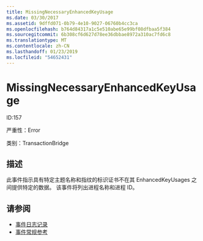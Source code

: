 ```yaml
---
title: MissingNecessaryEnhancedKeyUsage
ms.date: 03/30/2017
ms.assetid: 9dffd071-0b79-4e10-9027-06760b4cc3ca
ms.openlocfilehash: b764d84317a1c5e510abe65e99bf08dfbaa5f384
ms.sourcegitcommit: 6b308cf6d627d78ee36dbbae8972a310ac7fd6c8
ms.translationtype: MT
ms.contentlocale: zh-CN
ms.lasthandoff: 01/23/2019
ms.locfileid: "54652431"
---
```

# <a name="missingnecessaryenhancedkeyusage"></a>MissingNecessaryEnhancedKeyUsage
ID:157  
  
 严重性：Error  
  
 类别：TransactionBridge  
  
## <a name="description"></a>描述  
 此事件指示具有特定主题名称和指纹的标识证书不在其 EnhancedKeyUsages 之间提供特定的数据。 该事件将列出进程名称和进程 ID。  
  
## <a name="see-also"></a>请参阅
- [事件日志记录](../../../../../docs/framework/wcf/diagnostics/event-logging/index.md)
- [事件常规参考](../../../../../docs/framework/wcf/diagnostics/event-logging/events-general-reference.md)
